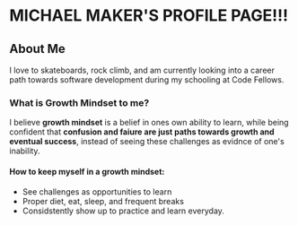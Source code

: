 # MICHAEL MAKER'S PROFILE PAGE!!!

## About Me

I love to skateboards, rock climb, and am currently looking into a career path towards software development during my schooling at Code Fellows.

### What is **Growth Mindset** to me?

I believe **growth mindset** is a belief in ones own ability to learn, while being confident that **confusion and faiure are just paths towards growth and eventual success**, instead of seeing these challenges as evidnce of one's inability. 

#### How to keep myself in a growth mindset:

* See challenges as opportunities to learn
* Proper diet, eat, sleep, and frequent breaks
* Considstently show up to practice and learn everyday.


